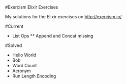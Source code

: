 #Exercism Elixir Exercises

My solutions for the Elixir exercises on http://exercism.io/

#Current

* List Ops
** Append and Concat missing

#Solved

* Hello World
* Bob
* Word Count
* Acronym
* Run Length Encoding

